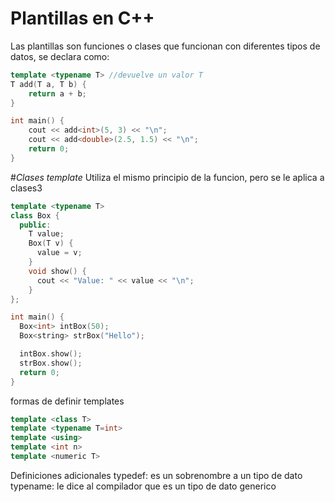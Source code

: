 # **Plantillas en C++**

Las plantillas son funciones o clases que funcionan con diferentes tipos de datos, se declara como:

```cpp
template <typename T> //devuelve un valor T
T add(T a, T b) {
    return a + b;
}

int main() {
    cout << add<int>(5, 3) << "\n";
    cout << add<double>(2.5, 1.5) << "\n";
    return 0;
}
```
#*Clases template*
Utiliza el mismo principio de la funcion, pero se le aplica a clases3
```cpp
template <typename T>
class Box {
  public:
    T value;
    Box(T v) {
      value = v;
    }
    void show() {
      cout << "Value: " << value << "\n";
    }
};

int main() {
  Box<int> intBox(50);
  Box<string> strBox("Hello");

  intBox.show();
  strBox.show();
  return 0;
}
```
formas de definir templates
```CPP
template <class T>
template <typename T=int>
template <using>
template <int n>
template <numeric T>

```
Definiciones adicionales
typedef: es un sobrenombre a un tipo de dato
typename: le dice al compilador que es un tipo de dato generico

